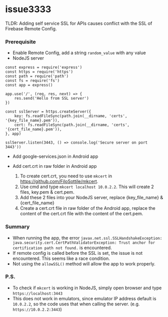 # issue3333
TLDR: Adding self service SSL for APIs causes conflict with the SSL of Firebase Remote Config.

### Prerequisite
- Enable Remote Config, add a string `random_value` with any value
- NodeJS server
```
const express = require('express')
const https = require('https')
const path = require('path')
const fs = require('fs')
const app = express()

app.use('/', (req, res, next) => {
    res.send('Hello from SSL server')
})

const sslServer = https.createServer({
    key: fs.readFileSync(path.join(__dirname, 'certs', '{key_file_name}.pem')),
    cert: fs.readFileSync(path.join(__dirname, 'certs', '{cert_file_name}.pem')),
}, app)

sslServer.listen(3443, () => console.log('Secure server on port 3443'))
```
- Add google-services.json in Android app
- Add cert.crt in raw folder in Android app

   1. To create cert.crt, you need to use `mkcert` in https://github.com/FiloSottile/mkcert. 
   2. Use cmd and type `mkcert localhost 10.0.2.2`. This will create 2 files, key.pem & cert.pem. 
   3. Add these 2 files into your NodeJS server, replace {key_file_name} & {cert_file_name}
   4. Create a cert.crt file in raw folder of the Android app, replace the content of the cert.crt file with the content of the cert.pem.

### Summary
- When running the app, the error `javax.net.ssl.SSLHandshakeException: java.security.cert.CertPathValidatorException: Trust anchor for certification path not found.` is encountered.
- If remote config is called before the SSL is set, the issue is not encountered. This seems like a race condition.
- Not using the `allowSSL()` method will allow the app to work properly.


### P.S.
- To check if `mkcert` is working in NodeJS, simply open browser and type `https://localhost:3443`
- This does not work in emulators, since emulator IP address default is `10.0.2.2`, so the code uses that when calling the server. (e.g. `https://10.0.2.2:3443`)
